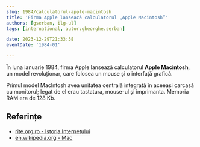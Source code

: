 ```yaml
---
slug: 1984/calculatorul-apple-macintosh
title: 'Firma Apple lansează calculatorul „Apple Macintosh”'
authors: [gserban, ilg-ul]
tags: [international, autor:gheorghe.serban]

date: 2023-12-29T21:33:38
eventDate: '1984-01'

---
```


În luna ianuarie 1984, firma Apple lansează calculatorul
**Apple Macintosh**, un model
revoluționar, care folosea un mouse și o interfață grafică.

<!-- truncate -->

Primul model MacIntosh avea unitatea centrală integrată în aceeași
carcasă cu monitorul; legat de el erau tastatura, mouse-ul și imprimanta.
Memoria RAM era de 128 Kb.

## Referințe

- [rite.org.ro - Istoria Internetului](https://rite.org.ro/istoria-internetului/)
- [en.wikipedia.org - Mac](https://en.wikipedia.org/wiki/Mac_(computer))
